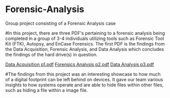 # Forensic-Analysis
Group project consisting of a Forensic Analysis case

#In this project, there are three PDF's pertaining to a forensic analysis being completed in a group of 3-4 individuals utilizing tools such as Forensic Tool Kit (FTK), Autopsy, and EnCase Forensics. The first PDF is the findings from the Data Acquisition, Forensic Analysis, and Data Analysis which concludes the findings of the hard drive(s) in question.

[Data Acquisition p1.pdf](https://github.com/SUmmerwithouttheS/Forensic-Analysis/files/8457906/Data.Acquisition.p1.pdf)
[Forensics Analysis p2.pdf](https://github.com/SUmmerwithouttheS/Forensic-Analysis/files/8457907/Forensics.Analysis.p2.pdf)
[Data Analysis p3.pdf](https://github.com/SUmmerwithouttheS/Forensic-Analysis/files/8457908/Data.Analysis.p3.pdf)

#The findings from this project was an interesting showcase to how much of a digital footprint can be left behind on devices. It gave our team various insights to how systems operate and are able to hide files within other files, such as hiding a file within a image file. 
